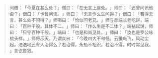 > 问僧：​「今夏在甚么处？​」僧曰：​「在无言上座处。​」师曰：​「还曾问讯他否？​」僧曰：​「也曾问讯。​」师曰：​「无言作么生问得？​」僧曰：​「若得无言，甚么处不问得？​」师喝曰：​「恰似问老兄。​」师与彦端长老吃饼，端曰：​「百种千般，其体不二。​」师曰：​「作么生是不二体？​」端拈起饼，师曰：​「只守百种千般。​」端曰：​「也是和尚见处。​」师曰：​「汝也是罗公咏梳头样。​」师将示灭，乃谓众曰：​「今晚四大不和畅。云騰鸟飞，风动尘起，浩浩地还有人治得么？若治得，永劫不相识。若治不得，时时常见我。​」言讫告寂。


